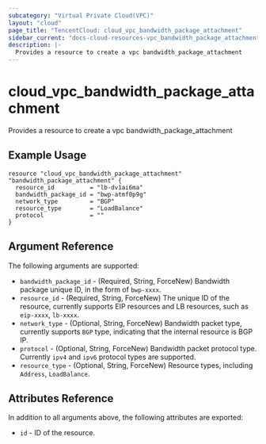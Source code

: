 ```yaml
---
subcategory: "Virtual Private Cloud(VPC)"
layout: "cloud"
page_title: "TencentCloud: cloud_vpc_bandwidth_package_attachment"
sidebar_current: "docs-cloud-resources-vpc_bandwidth_package_attachment"
description: |-
  Provides a resource to create a vpc bandwidth_package_attachment
---
```


# cloud_vpc_bandwidth_package_attachment

Provides a resource to create a vpc bandwidth_package_attachment

## Example Usage

```hcl
resource "cloud_vpc_bandwidth_package_attachment" "bandwidth_package_attachment" {
  resource_id          = "lb-dv1ai6ma"
  bandwidth_package_id = "bwp-atmf0p9g"
  network_type         = "BGP"
  resource_type        = "LoadBalance"
  protocol             = ""
}
```

## Argument Reference

The following arguments are supported:

* `bandwidth_package_id` - (Required, String, ForceNew) Bandwidth package unique ID, in the form of `bwp-xxxx`.
* `resource_id` - (Required, String, ForceNew) The unique ID of the resource, currently supports EIP resources and LB resources, such as `eip-xxxx`, `lb-xxxx`.
* `network_type` - (Optional, String, ForceNew) Bandwidth packet type, currently supports `BGP` type, indicating that the internal resource is BGP IP.
* `protocol` - (Optional, String, ForceNew) Bandwidth packet protocol type. Currently `ipv4` and `ipv6` protocol types are supported.
* `resource_type` - (Optional, String, ForceNew) Resource types, including `Address`, `LoadBalance`.

## Attributes Reference

In addition to all arguments above, the following attributes are exported:

* `id` - ID of the resource.



